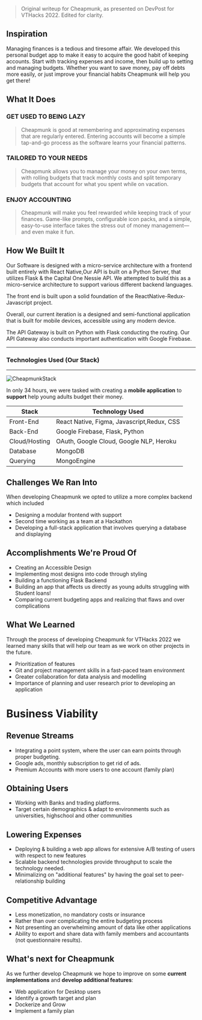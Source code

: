 > Original writeup for Cheapmunk, as presented on DevPost for VTHacks 2022. Edited for clarity.

## Inspiration

Managing finances is a tedious and tiresome affair. We developed this personal budget app to make it easy to acquire the good habit of keeping accounts. Start with tracking expenses and income, then build up to setting and managing budgets. Whether you want to save money, pay off debts more easily, or just improve your financial habits Cheapmunk will help you get there!

## What It Does

### GET USED TO BEING LAZY

> Cheapmunk is good at remembering and approximating expenses that are regularly entered. Entering accounts will become a simple tap-and-go process as the software learns your financial patterns.

### TAILORED TO YOUR NEEDS

> Cheapmunk allows you to manage your money on your own terms, with rolling budgets that track monthly costs and split temporary budgets that account for what you spent while on vacation.

### ENJOY ACCOUNTING

> Cheapmunk will make you feel rewarded while keeping track of your finances. Game-like prompts, configurable icon packs, and a simple, easy-to-use interface takes the stress out of money management—and even make it fun.

## How We Built It

Our Software is designed with a micro-service architecture with a frontend built entirely with React Native,Our API is built on a Python Server, that utilizes Flask & the Capital One Nessie API. We attempted to build this as a micro-service architecture to support various different backend languages.

The front end is built upon a solid foundation of the ReactNative-Redux-Javascript project.

Overall, our current iteration is a designed and semi-functional application that is built for mobile devices, accessible using any modern device.

The API Gateway is built on Python with Flask conducting the routing. Our API Gateway also conducts important authentication with Google Firebase.

---

### Technologies Used (Our Stack)

---

![CheapmunkStack](https://i.imgur.com/2UL9laY.png)

In only 34 hours, we were tasked with creating a **mobile application** to **support** help young adults budget their money.

| Stack         | Technology Used                            |
| ------------- | ------------------------------------------ |
| Front-End     | React Native, Figma, Javascript,Redux, CSS |
| Back-End      | Google Firebase, Flask, Python             |
| Cloud/Hosting | OAuth, Google Cloud, Google NLP, Heroku    |
| Database      | MongoDB                                    |
| Querying      | MongoEngine                                |

## Challenges We Ran Into

When developing Cheapmunk we opted to utilize a more complex backend which included

- Designing a modular frontend with support
- Second time working as a team at a Hackathon
- Developing a full-stack application that involves querying a database and displaying

## Accomplishments We're Proud Of

- Creating an Accessible Design
- Implementing most designs into code through styling
- Building a functioning Flask Backend
- Building an app that affects us directly as young adults struggling with Student loans!
- Comparing current budgeting apps and realizing that flaws and over complications

## What We Learned

Through the process of developing Cheapmunk for VTHacks 2022 we learned many skills that will help our team as we work on other projects in the future.

- Prioritization of features
- Git and project management skills in a fast-paced team environment
- Greater collaboration for data analysis and modelling
- Importance of planning and user research prior to developing an application

# Business Viability

## Revenue Streams

- Integrating a point system, where the user can earn points through proper budgeting.
- Google ads, monthly subscription to get rid of ads.
- Premium Accounts with more users to one account (family plan)

## Obtaining Users

- Working with Banks and trading platforms.
- Target certain demographics & adapt to environments such as universities, highschool and other communities

## Lowering Expenses

- Deploying & building a web app allows for extensive A/B testing of users with respect to new features
- Scalable backend technologies provide throughput to scale the technology needed.
- Minimalizing on "additional features" by having the goal set to peer-relationship building

## Competitive Advantage

- Less monetization, no mandatory costs or insurance
- Rather than over complicating the entire budgeting process
- Not presenting an overwhelming amount of data like other applications
- Ability to export and share data with family members and accountants (not questionnaire results).

## What's next for Cheapmunk

As we further develop Cheapmunk we hope to improve on some **current implementations** and **develop additional features**:

- Web application for Desktop users
- Identify a growth target and plan
- Dockerize and Grow
- Implement a family plan
